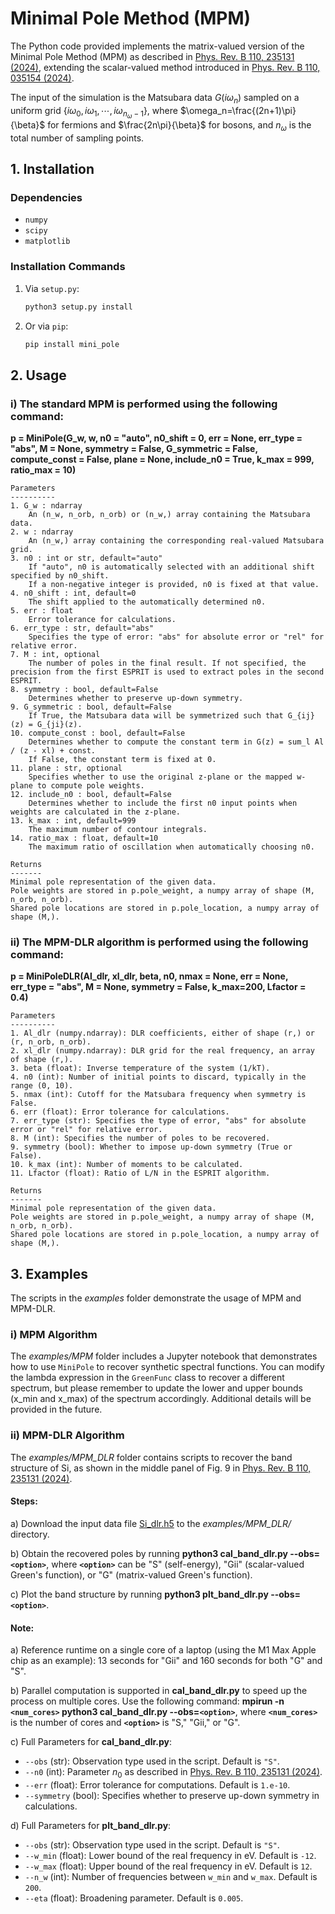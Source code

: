 # Minimal Pole Method (MPM)
The Python code provided implements the matrix-valued version of the Minimal Pole Method (MPM) as described in [Phys. Rev. B 110, 235131 (2024)](https://doi.org/10.1103/PhysRevB.110.235131), extending the scalar-valued method introduced in [Phys. Rev. B 110, 035154 (2024)](https://doi.org/10.1103/PhysRevB.110.035154).

The input of the simulation is the Matsubara data $G(i \omega_n)$ sampled on a uniform grid $\lbrace i\omega_{0}, i\omega_{1}, \cdots, i\omega_{n_{\omega}-1} \rbrace$, where  $\omega_n=\frac{(2n+1)\pi}{\beta}$ for fermions and $\frac{2n\pi}{\beta}$ for bosons, and $n_{\omega}$ is the total number of sampling points.

## 1. Installation

### Dependencies
- `numpy`
- `scipy`
- `matplotlib`

### Installation Commands
1. Via `setup.py`:
   ```bash
   python3 setup.py install

2. Or via `pip`:
   ```bash
   pip install mini_pole

## 2. Usage
### i) The standard MPM is performed using the following command:

**p = MiniPole(G_w, w, n0 = "auto", n0_shift = 0, err = None, err_type = "abs", M = None, symmetry = False, G_symmetric = False, compute_const = False, plane = None, include_n0 = True, k_max = 999, ratio_max = 10)**
        
    Parameters
    ----------
    1. G_w : ndarray
        An (n_w, n_orb, n_orb) or (n_w,) array containing the Matsubara data.
    2. w : ndarray
        An (n_w,) array containing the corresponding real-valued Matsubara grid.
    3. n0 : int or str, default="auto"
        If "auto", n0 is automatically selected with an additional shift specified by n0_shift.
        If a non-negative integer is provided, n0 is fixed at that value.
    4. n0_shift : int, default=0
        The shift applied to the automatically determined n0.
    5. err : float
        Error tolerance for calculations.
    6. err_type : str, default="abs"
        Specifies the type of error: "abs" for absolute error or "rel" for relative error.
    7. M : int, optional
        The number of poles in the final result. If not specified, the precision from the first ESPRIT is used to extract poles in the second ESPRIT.
    8. symmetry : bool, default=False
        Determines whether to preserve up-down symmetry.
    9. G_symmetric : bool, default=False
        If True, the Matsubara data will be symmetrized such that G_{ij}(z) = G_{ji}(z).
    10. compute_const : bool, default=False
        Determines whether to compute the constant term in G(z) = sum_l Al / (z - xl) + const.
        If False, the constant term is fixed at 0.
    11. plane : str, optional
        Specifies whether to use the original z-plane or the mapped w-plane to compute pole weights.
    12. include_n0 : bool, default=False
        Determines whether to include the first n0 input points when weights are calculated in the z-plane.
    13. k_max : int, default=999
        The maximum number of contour integrals.
    14. ratio_max : float, default=10
        The maximum ratio of oscillation when automatically choosing n0.
    
    Returns
    -------
    Minimal pole representation of the given data.
    Pole weights are stored in p.pole_weight, a numpy array of shape (M, n_orb, n_orb).
    Shared pole locations are stored in p.pole_location, a numpy array of shape (M,).

### ii) The MPM-DLR algorithm is performed using the following command:

**p = MiniPoleDLR(Al_dlr, xl_dlr, beta, n0, nmax = None, err = None, err_type = "abs", M = None, symmetry = False, k_max=200, Lfactor = 0.4)**

    Parameters
    ----------
    1. Al_dlr (numpy.ndarray): DLR coefficients, either of shape (r,) or (r, n_orb, n_orb).
    2. xl_dlr (numpy.ndarray): DLR grid for the real frequency, an array of shape (r,).
    3. beta (float): Inverse temperature of the system (1/kT).
    4. n0 (int): Number of initial points to discard, typically in the range (0, 10).
    5. nmax (int): Cutoff for the Matsubara frequency when symmetry is False.
    6. err (float): Error tolerance for calculations.
    7. err_type (str): Specifies the type of error, "abs" for absolute error or "rel" for relative error.
    8. M (int): Specifies the number of poles to be recovered.
    9. symmetry (bool): Whether to impose up-down symmetry (True or False).
    10. k_max (int): Number of moments to be calculated.
    11. Lfactor (float): Ratio of L/N in the ESPRIT algorithm.
    
    Returns
    -------
    Minimal pole representation of the given data.
    Pole weights are stored in p.pole_weight, a numpy array of shape (M, n_orb, n_orb).
    Shared pole locations are stored in p.pole_location, a numpy array of shape (M,).

## 3. Examples

The scripts in the *examples* folder demonstrate the usage of MPM and MPM-DLR.

### i) MPM Algorithm

The *examples/MPM* folder includes a Jupyter notebook that demonstrates how to use `MiniPole` to recover synthetic spectral functions. You can modify the lambda expression in the `GreenFunc` class to recover a different spectrum, but please remember to update the lower and upper bounds (x_min and x_max) of the spectrum accordingly. Additional details will be provided in the future.

### ii) MPM-DLR Algorithm

The *examples/MPM_DLR* folder contains scripts to recover the band structure of Si, as shown in the middle panel of Fig. 9 in [Phys. Rev. B 110, 235131 (2024)](https://doi.org/10.1103/PhysRevB.110.235131).

#### Steps:

a) Download the input data file [Si_dlr.h5](https://drive.google.com/file/d/1_bNvbgOHewiujHYEcf-CCpGxlZP9cRw_/view?usp=drive_link) to the *examples/MPM_DLR/* directory.

b) Obtain the recovered poles by running **python3 cal_band_dlr.py --obs=`<option>`**, where **`<option>`** can be "S" (self-energy), "Gii" (scalar-valued Green's function), or "G" (matrix-valued Green's function).

c) Plot the band structure by running **python3 plt_band_dlr.py --obs=`<option>`**.

#### Note:

a) Reference runtime on a single core of a laptop (using the M1 Max Apple chip as an example): 13 seconds for "Gii" and 160 seconds for both "G" and "S".

b) Parallel computation is supported in **cal_band_dlr.py** to speed up the process on multiple cores. Use the following command: **mpirun -n `<num_cores>` python3 cal_band_dlr.py --obs=`<option>`**, where **`<num_cores>`** is the number of cores and **`<option>`** is "S," "Gii," or "G".

c) Full Parameters for **cal_band_dlr.py**:

   - `--obs` (str): Observation type used in the script. Default is `"S"`.
   - `--n0` (int): Parameter $n_0$ as described in [Phys. Rev. B 110, 235131 (2024)](https://doi.org/10.1103/PhysRevB.110.235131).
   - `--err` (float): Error tolerance for computations. Default is `1.e-10`.
   - `--symmetry` (bool): Specifies whether to preserve up-down symmetry in calculations.

d) Full Parameters for **plt_band_dlr.py**:

   - `--obs` (str): Observation type used in the script. Default is `"S"`.
   - `--w_min` (float): Lower bound of the real frequency in eV. Default is `-12`.
   - `--w_max` (float): Upper bound of the real frequency in eV. Default is `12`.
   - `--n_w` (int): Number of frequencies between `w_min` and `w_max`. Default is `200`.
   - `--eta` (float): Broadening parameter. Default is `0.005`.
